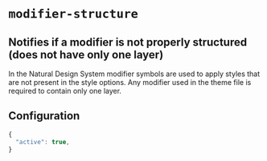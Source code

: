 # ```modifier-structure```

## Notifies if a modifier is not properly structured (does not have only one layer)

In the Natural Design System modifier symbols are used to apply styles that are not present in the style options. Any modifier used in the theme file is required to contain only one layer.

## Configuration

```js
{
  "active": true,
}
```
